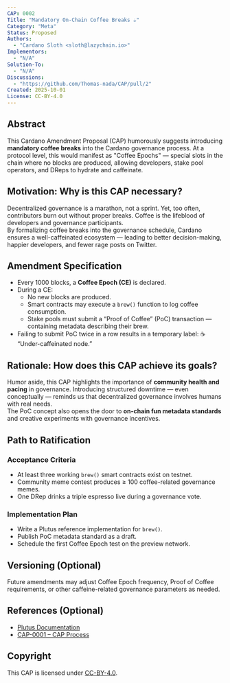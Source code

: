 ```yaml
---
CAP: 0002
Title: "Mandatory On-Chain Coffee Breaks ☕"
Category: "Meta"
Status: Proposed
Authors:
  - "Cardano Sloth <sloth@lazychain.io>"
Implementors:
  - "N/A"
Solution-To:
  - "N/A"
Discussions:
  - "https://github.com/Thomas-nada/CAP/pull/2"
Created: 2025-10-01
License: CC-BY-4.0
---
```


## Abstract

This Cardano Amendment Proposal (CAP) humorously suggests introducing **mandatory coffee breaks** into the Cardano governance process. At a protocol level, this would manifest as "Coffee Epochs" — special slots in the chain where no blocks are produced, allowing developers, stake pool operators, and DReps to hydrate and caffeinate.

## Motivation: Why is this CAP necessary?

Decentralized governance is a marathon, not a sprint. Yet, too often, contributors burn out without proper breaks. Coffee is the lifeblood of developers and governance participants.  
By formalizing coffee breaks into the governance schedule, Cardano ensures a well-caffeinated ecosystem — leading to better decision-making, happier developers, and fewer rage posts on Twitter.

## Amendment Specification

- Every 1000 blocks, a **Coffee Epoch (CE)** is declared.
- During a CE:
  - No new blocks are produced.
  - Smart contracts may execute a `brew()` function to log coffee consumption.
  - Stake pools must submit a “Proof of Coffee” (PoC) transaction — containing metadata describing their brew.
- Failing to submit PoC twice in a row results in a temporary label: ☕ “Under-caffeinated node.”

## Rationale: How does this CAP achieve its goals?

Humor aside, this CAP highlights the importance of **community health and pacing** in governance. Introducing structured downtime — even conceptually — reminds us that decentralized governance involves humans with real needs.  
The PoC concept also opens the door to **on-chain fun metadata standards** and creative experiments with governance incentives.

## Path to Ratification

### Acceptance Criteria

- At least three working `brew()` smart contracts exist on testnet.
- Community meme contest produces ≥ 100 coffee-related governance memes.
- One DRep drinks a triple espresso live during a governance vote.

### Implementation Plan

- Write a Plutus reference implementation for `brew()`.
- Publish PoC metadata standard as a draft.
- Schedule the first Coffee Epoch test on the preview network.

## Versioning (Optional)

Future amendments may adjust Coffee Epoch frequency, Proof of Coffee requirements, or other caffeine-related governance parameters as needed.

## References (Optional)

- [Plutus Documentation](https://developers.cardano.org/docs/smart-contracts/plutus/)
- [CAP-0001 – CAP Process](../CAP-0001/README.md)

## Copyright

This CAP is licensed under [CC-BY-4.0](https://creativecommons.org/licenses/by/4.0/legalcode).
